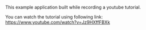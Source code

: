 This example application built while recording a youtube tutorial.

You can watch the tutorial using following link: https://www.youtube.com/watch?v=Jz9HXffFBXk
